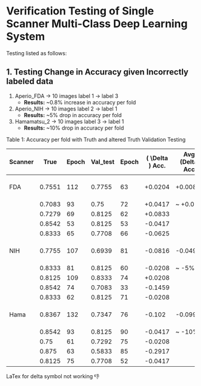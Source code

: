 # Verification Testing of Single Scanner Multi-Class Deep Learning System

Testing listed as follows:

## 1. Testing Change in Accuracy given Incorrectly labeled data
1. Aperio_FDA -> 10 images label 1 -> label 3
    - **Results:** ~0.8% increase in accuracy per fold
2. Aperio_NIH -> 10 images label 2 -> label 1
    - **Results:** ~5% drop in accuracy per fold
3. Hamamatsu_2 -> 10 images label 3 -> label 1
    - **Results:** ~10% drop in accuracy per fold

Table 1: Accuracy per fold with Truth and altered Truth Validation Testing


|Scanner|True|Epoch|Val_test|Epoch| \( \Delta \) Acc.|Avg. \(Delta) Acc.|Description|
|-------|----|-----|--------|-----|-----------|----------------| :-------: |
|FDA|0.7551|112|0.7755|63|+0.0204|+0.00824|10 images label 1 -> label 3|
| |0.7083|93|0.75|72|+0.0417|~ +0.08%||
| |0.7279|69|0.8125|62|+0.0833|||
| |0.8542|53|0.8125|53|-0.0417|||
| |0.8333|65|0.7708|66|-0.0625|||
|NIH|0.7755|107|0.6939|81|-0.0816|-0.04966|10 images label 2 -> label 1|
| |0.8333|81|0.8125|60|-0.0208|~ -5%||
| |0.8125|109|0.8333|74|+0.0208|||
| |0.8542|74|0.7083|33|-0.1459|||
| |0.8333|62|0.8125|71|-0.0208|||
|Hama|0.8367|132|0.7347|76|-0.102|-0.09958|10 images label 3 -> label 1|
| |0.8542|93|0.8125|90|-0.0417|~ -10%||
| |0.75|61|0.7292|75|-0.0208|||
| |0.875|63|0.5833|85|-0.2917|||
| |0.8125|75|0.7708|52|-0.0417|||



LaTex for delta symbol not working :-1: 
